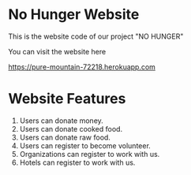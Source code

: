 # No Hunger Website

This is the website code of our project "NO HUNGER"

You can visit the website here

https://pure-mountain-72218.herokuapp.com

# Website Features

1. Users can donate money.
2. Users can donate cooked food.
3. Users can donate raw food.
4. Users can register to become volunteer.
5. Organizations can register to work with us.
6. Hotels can register to work with us.

